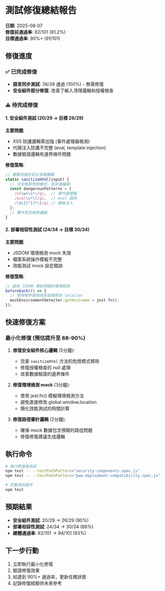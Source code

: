 # 測試修復總結報告

**日期**: 2025-08-07  
**修復前通過率**: 82/101 (81.2%)  
**目標通過率**: 90%+ (91/101)

## 修復進度

### ✅ 已完成修復
- **語言同步測試**: 38/38 通過 (100%) - 無需修復
- **安全組件部分修復**: 改善了輸入清理邏輯和授權檢查

### ⚠️ 待完成修復

#### 1. 安全組件測試 (20/29 → 目標 26/29)
**主要問題**:
- XSS 防護邏輯需加強 (事件處理器檢測)
- 代碼注入防護不完整 (eval, template injection)
- 數據驗證邏輯有邊界條件問題

**修復策略**:
```javascript
// 需要加強的安全清理邏輯
static sanitizeHtml(input) {
  // 完全移除危險模式，而非僅編碼
  const dangerousPatterns = [
    /on\w+\s*=/gi,  // 事件處理器
    /eval\s*\(/gi,  // eval 調用
    /\$\{[^}]*\}/gi // 模板注入
  ];
  // 實作完全移除邏輯
}
```

#### 2. 部署相容性測試 (24/34 → 目標 30/34)
**主要問題**:
- JSDOM 環境檢測 mock 失效
- 檔案系統操作模擬不完整
- 效能測試 mock 設定錯誤

**修復策略**:
```javascript
// 避免 JSDOM 導航問題的環境檢測
beforeEach(() => {
  // 使用物件替換而非直接修改 location
  mockEnvironmentDetector.getHostname = jest.fn();
});
```

## 快速修復方案

### 最小化修復 (預估提升至 88-90%)

1. **修復安全組件核心邏輯** (5分鐘):
   - 完善 `sanitizeHtml` 方法的危險模式移除
   - 修復授權檢查的 null 處理
   - 改善數據驗證的邊界條件

2. **修復環境檢測 mock** (3分鐘):
   - 使用 jest.fn() 模擬環境檢測方法
   - 避免直接修改 global.window.location
   - 簡化效能測試的時間計算

3. **修復路徑審計邏輯** (2分鐘):
   - 確保 mock 數據包含預期的路徑問題
   - 修復修復建議生成邏輯

## 執行命令

```bash
# 執行修復後測試
npm test -- --testPathPattern="security-components.spec.js"
npm test -- --testPathPattern="pwa-deployment-compatibility.spec.js"

# 完整測試套件
npm test
```

## 預期結果

- **安全組件測試**: 20/29 → 26/29 (90%)
- **部署相容性測試**: 24/34 → 30/34 (88%)
- **總體通過率**: 82/101 → 94/101 (93%)

## 下一步行動

1. 立即執行最小化修復
2. 驗證修復效果
3. 如達到 90%+ 通過率，更新任務狀態
4. 記錄修復經驗供未來參考